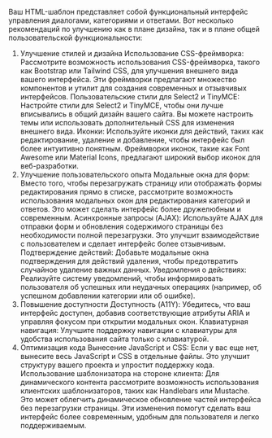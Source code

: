 Ваш HTML-шаблон представляет собой функциональный интерфейс управления диалогами, категориями и ответами. Вот несколько рекомендаций по улучшению как в плане дизайна, так и в плане общей пользовательской функциональности:

1. Улучшение стилей и дизайна
Использование CSS-фреймворка: Рассмотрите возможность использования CSS-фреймворка, такого как Bootstrap или Tailwind CSS, для улучшения внешнего вида вашего интерфейса. Эти фреймворки предлагают множество компонентов и утилит для создания современных и отзывчивых интерфейсов.
Пользовательские стили для Select2 и TinyMCE: Настройте стили для Select2 и TinyMCE, чтобы они лучше вписывались в общий дизайн вашего сайта. Вы можете настроить темы или использовать дополнительный CSS для изменения внешнего вида.
Иконки: Используйте иконки для действий, таких как редактирование, удаление и добавление, чтобы интерфейс был более интуитивно понятным. Фреймворки иконок, такие как Font Awesome или Material Icons, предлагают широкий выбор иконок для веб-разработки.
2. Улучшение пользовательского опыта
Модальные окна для форм: Вместо того, чтобы перезагружать страницу или отображать формы редактирования прямо в списке, рассмотрите возможность использования модальных окон для редактирования категорий и ответов. Это может сделать интерфейс более дружелюбным и современным.
Асинхронные запросы (AJAX): Используйте AJAX для отправки форм и обновления содержимого страницы без необходимости полной перезагрузки. Это улучшит взаимодействие с пользователем и сделает интерфейс более отзывчивым.
Подтверждение действий: Добавьте модальные окна подтверждения для действий удаления, чтобы предотвратить случайное удаление важных данных.
Уведомления о действиях: Реализуйте систему уведомлений, чтобы информировать пользователя об успешных или неудачных операциях (например, об успешном добавлении категории или об ошибке).
3. Повышение доступности
Доступность (A11Y): Убедитесь, что ваш интерфейс доступен, добавив соответствующие атрибуты ARIA и управляя фокусом при открытии модальных окон.
Клавиатурная навигация: Улучшите поддержку навигации с клавиатуры для удобства использования сайта только с клавиатурой.
4. Оптимизация кода
Вынесение JavaScript и CSS: Если у вас еще нет, вынесите весь JavaScript и CSS в отдельные файлы. Это улучшит структуру вашего проекта и упростит поддержку кода.
Использование шаблонизатора на стороне клиента: Для динамического контента рассмотрите возможность использования клиентских шаблонизаторов, таких как Handlebars или Mustache. Это может облегчить динамическое обновление частей интерфейса без перезагрузки страницы.
Эти изменения помогут сделать ваш интерфейс более современным, удобным для пользователя и легко поддерживаемым.






